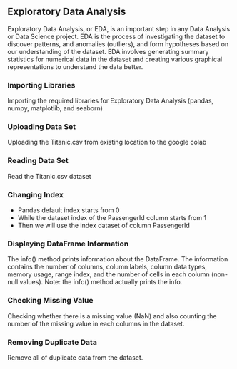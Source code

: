 ## Exploratory Data Analysis
Exploratory Data Analysis, or EDA, is an important step in any Data Analysis or Data Science project. EDA is the process of investigating the dataset to discover patterns, and anomalies (outliers), and form hypotheses based on our understanding of the dataset. 
EDA involves generating summary statistics for numerical data in the dataset and creating various graphical representations to understand the data better.
### Importing Libraries
Importing the required libraries for Exploratory Data Analysis (pandas, numpy, matplotlib, and seaborn)
### Uploading Data Set
Uploading the Titanic.csv from existing location to the google colab
### Reading Data Set
Read the Titanic.csv dataset
### Changing Index
- Pandas default index starts from 0
- While the dataset index of the PassengerId column starts from 1
- Then we will use the index dataset of column PassengerId
### Displaying DataFrame Information
The info() method prints information about the DataFrame. The information contains the number of columns, column labels, column data types, memory usage, range index, and the number of cells in each column (non-null values). Note: the info() method actually prints the info.
### Checking Missing Value
Checking whether there is a missing value (NaN) and also counting the number of the missing value in each columns in the dataset.
### Removing Duplicate Data
Remove all of duplicate data from the dataset.
